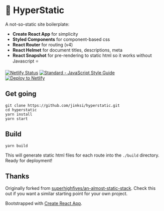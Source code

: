 # 🍉 HyperStatic

A not-so-static site boilerplate:

- **Create React App** for simplicity
- **Styled Components** for component-based css
- **React Router** for routing (v4)
- **React Helmet** for document titles, descriptions, meta
- **React Snapshot** for pre-rendering to static html so it works without Javascript ⭐️

[![Netlify Status](https://api.netlify.com/api/v1/badges/1ce7fc19-d374-414e-9301-5f746a44aa3d/deploy-status)](https://app.netlify.com/sites/hyperstatic/deploys)
[![Standard - JavaScript Style Guide](https://img.shields.io/badge/code_style-standard-brightgreen.svg)](http://standardjs.com/)  
[![Deploy to Netlify](https://www.netlify.com/img/deploy/button.svg)](https://app.netlify.com/start/deploy?repository=https://github.com/Jinksi/hyperstatic)

## Get going

``` shell
git clone https://github.com/jinksi/hyperstatic.git
cd hyperstatic
yarn install
yarn start
```

## Build

``` shell
yarn build
```

This will generate static html files for each route into the `./build` directory. Ready for deployment!

## Thanks

Originally forked from [superhighfives/an-almost-static-stack](https://github.com/superhighfives/an-almost-static-stack). Check this out if you want a similar starting point for your own project.

Bootstrapped with [Create React App](https://github.com/facebookincubator/create-react-app).
